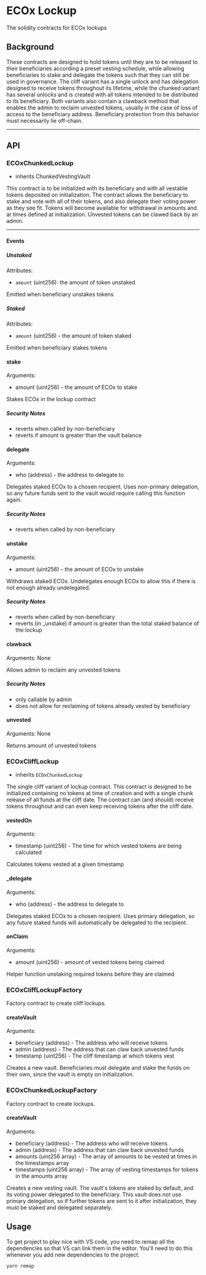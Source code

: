 # ECOx Lockup

The solidity contracts for ECOx lockups

## Background

These contracts are designed to hold tokens until they are to be released to their beneficiaries according a preset vesting schedule, while allowing beneficiaries to stake and delegate the tokens such that they can still be used in governance. The cliff variant has a single unlock and has delegation designed to receive tokens throughout its lifetime, while the chunked variant has several unlocks and is created with all tokens intended to be distributed to its beneficiary. Both variants also contain a clawback method that enables the admin to reclaim unvested tokens, usually in the case of loss of access to the beneficiary address. Beneficiary protection from this behavior must necessarily lie off-chain.

---
## API

### ECOxChunkedLockup
 - inherits ChunkedVestingVault

This contract is to be initialized with its beneficiary and with all vestable tokens deposited on initialization. The contract allows the beneficiary to stake and vote with all of their tokens, and also delegate their voting power as they see fit. Tokens will become available for withdrawal in amounts and at times defined at initialization. Unvested tokens can be clawed back by an admin.

---
#### Events

##### Unstaked
Attributes:
 - `amount` (uint256): the amount of token unstaked

Emitted when beneficiary unstakes tokens

##### Staked
Attributes: 
 - `amount` (uint256) - the amount of token staked

Emitted when beneficiary stakes tokens

#### stake
Arguments:
 - amount (uint256) - the amount of ECOx to stake

Stakes ECOx in the lockup contract

##### Security Notes
 - reverts when called by non-beneficiary
 - reverts if amount is greater than the vault balance

#### delegate
Arguments:
 - who (address) - the address to delegate to

Delegates staked ECOx to a chosen recipient. Uses non-primary delegation, so any future funds sent to the vault would require calling this function again.

##### Security Notes
 - reverts when called by non-beneficiary

#### unstake
Arguments:
 - amount (uint256) - the amount of ECOx to unstake

Withdraws staked ECOx. Undelegates enough ECOx to allow this if there is not enough already undelegated.

##### Security Notes
 - reverts when called by non-beneficiary
 - reverts (in _unstake) if amount is greater than the total staked balance of the lockup

#### clawback
Arguments: None

Allows admin to reclaim any unvested tokens

##### Security Notes
 - only callable by admin
 - does not allow for reclaiming of tokens already vested by beneficiary

#### unvested
Arguments: None

Returns amount of unvested tokens

### ECOxCliffLockup
 - inherits `ECOxChunkedLockup`

The single cliff variant of lockup contract. This contract is designed to be initialized containing no tokens at time of creation and with a single chunk release of all funds at the cliff date. The contract can (and should) receive tokens throughout and can even keep receiving tokens after the cliff date.

#### vestedOn
Arguments:
 - timestamp (uint256) - The time for which vested tokens are being calculated

Calculates tokens vested at a given timestamp

#### _delegate
Arguments:
 - who (address) - the address to delegate to

Delegates staked ECOx to a chosen recipient. Uses primary delegation, so any future staked funds will automatically be delegated to the recipient.

#### onClaim
Arguments:
 - amount (uint256) - amount of vested tokens being claimed

Helper function unstaking required tokens before they are claimed

### ECOxCliffLockupFactory

Factory contract to create cliff lockups.

#### createVault
Arguments:
 - beneficiary (address) - The address who will receive tokens
 - admin (address) - The address that can claw back unvested funds
 - timestamp (uint256) - The cliff timestamp at which tokens vest

Creates a new vault. Beneficiaries must delegate and stake the funds on their own, since the vault is empty on initialization.

### ECOxChunkedLockupFactory

Factory contract to create lockups.

#### createVault
Arguments:
 - beneficiary (address) - The address who will receive tokens
 - admin (address) - The address that can claw back unvested funds
 - amounts (uint256 array) - The array of amounts to be vested at times in the timestamps array
 - timestamps (uint256 array) - The array of vesting timestamps for tokens in the amounts array

Creates a new vesting vault. The vault's tokens are staked by default, and its voting power delegated to the beneficiary. This vault does not use primary delegation, so if further tokens are sent to it after initialization, they must be staked and delegated separately.

## Usage
To get project to play nice with VS code, you need to remap all the dependencies so that VS can link them in the editor. You'll need to do this whenever you add new dependencies to the project.

```
yarn remap
```
